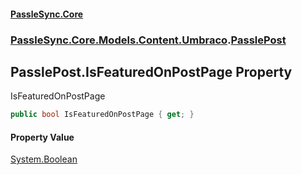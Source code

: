#### [PassleSync.Core](index.md 'index')
### [PassleSync.Core.Models.Content.Umbraco](PassleSync.Core.Models.Content.Umbraco.md 'PassleSync.Core.Models.Content.Umbraco').[PasslePost](PassleSync.Core.Models.Content.Umbraco.PasslePost.md 'PassleSync.Core.Models.Content.Umbraco.PasslePost')

## PasslePost.IsFeaturedOnPostPage Property

IsFeaturedOnPostPage

```csharp
public bool IsFeaturedOnPostPage { get; }
```

#### Property Value
[System.Boolean](https://docs.microsoft.com/en-us/dotnet/api/System.Boolean 'System.Boolean')